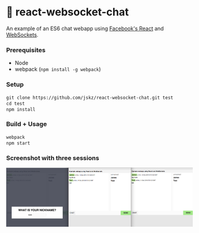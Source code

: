 # :speech_balloon: react-websocket-chat

An example of an ES6 chat webapp using [Facebook's React](https://facebook.github.io/react/) and [WebSockets](https://developer.mozilla.org/en-US/docs/Web/API/WebSockets_API).  

### Prerequisites

- Node
- webpack (`npm install -g webpack`)

### Setup

```
git clone https://github.com/jskz/react-websocket-chat.git test
cd test
npm install
```

### Build + Usage

```
webpack
npm start
```

### Screenshot with three sessions

![Screenshot using three concurrent sessions](screenshot.png)
